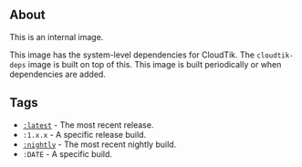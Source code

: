 ## About
This is an internal image.

This image  has the system-level dependencies for CloudTik. The `cloudtik-deps` image is built on top of this. This image is built periodically or when dependencies are added. 

## Tags
* [`:latest`](https://hub.docker.com/repository/docker/cloudtik/cloudtik-base/tags?page=1&name=latest) - The most recent release.
* `:1.x.x` - A specific release build. 
* [`:nightly`](https://hub.docker.com/repository/docker/cloudtik/cloudtik-base/tags?page=1&name=nightly) - The most recent nightly build.
* `:DATE` - A specific build.
